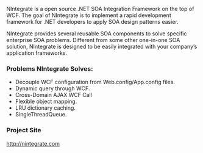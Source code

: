 NIntegrate is a open source .NET SOA Integration Framework on the top of WCF. The goal of NIntegrate is to implement a rapid development framework for .NET developers to apply SOA design patterns easier.

NIntegrate provides several reusable SOA components to solve specific enterprise SOA problems. Different from some other one-in-one SOA solution, NIntegrate is designed to be easily integrated with your company’s application frameworks.

### Problems NIntegrate Solves: ###
  * Decouple WCF configuration from Web.config/App.config files.
  * Dynamic query through WCF.
  * Cross-Domain AJAX WCF Call
  * Flexible object mapping.
  * LRU dictionary caching.
  * SingleThreadQueue.

### Project Site ###
http://nintegrate.com